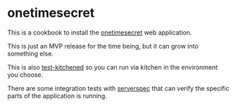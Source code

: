 # onetimesecret

This is a cookbook to install the [onetimesecret](https://github.com/onetimesecret/onetimesecret) web application.

This is just an MVP release for the time being, but it can grow into something else.

This is also [test-kitchened](https://github.com/test-kitchen/test-kitchen) so you can run via kitchen in the environment you choose.

There are some integration tests with [serverspec](https://serverspec.org) that can verify the specific parts of the application is running.
